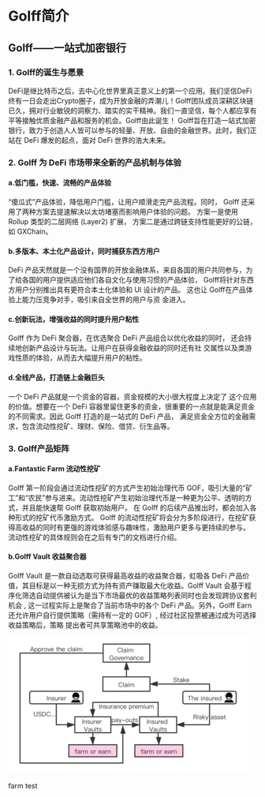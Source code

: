 # Golff简介
## Golff——一站式加密银行

### 1. Golff的诞生与愿景
DeFi是继比特币之后，去中心化世界里真正意义上的第一个应用。我们坚信DeFi终有一日会走出Crypto圈子，成为开放金融的弄潮儿！Golff团队成员深耕区块链已久，拥对行业敏锐的洞察力、踏实的实干精神。我们一直坚信，每个人都应享有平等接触优质金融产品和服务的机会。Golff由此诞生！
Golff旨在打造一站式加密银行，致力于创造人人皆可以参与的轻量、开放、自由的金融世界。此时，我们正站在 DeFi 爆发的起点，面对 DeFi 世界的浩大未来。

### 2. Golff 为 DeFi 市场带来全新的产品机制与体验
#### a.低门槛，快速、流畅的产品体验
“傻瓜式”产品体验，降低用户门槛，让用户顺滑走完产品流程。同时， Golff 还采用了两种方案去提速解决以太坊堵塞而影响用户体验的问题。 方案一是使用 Rollup 类型的二层网络 (Layer2) 扩展， 方案二是通过跨链支持性能更好的公链，如 GXChain。
#### b.多版本、本土化产品设计，同时捕获东西方用户
DeFi 产品天然就是一个没有国界的开放金融体系，来自各国的用户共同参与，为了给各国的用户提供适应他们各自文化与使用习惯的产品体验， Golff将针对东西方用户分别推出具有更符合本土化体验和 UI 设计的产品。 这也让 Golff在产品体验上能力压竞争对手，吸引来自全世界的用户与资 金进入。
#### c.创新玩法，增强收益的同时提升用户粘性
Golff 作为 DeFi 聚合器，在优选聚合 DeFi 产品组合以优化收益的同时， 还会持续地创新产品设计与玩法。让用户在获得金融收益的同时还有社 交属性以及类游戏性质的体验，从而去大幅提升用户的粘性。
#### d.全线产品，打造链上金融巨头
一个 DeFi 产品就是一个资金的容器，资金规模的大小很大程度上决定了 这个应用的价值。想要在一个 DeFi 容器里留住更多的资金，很重要的一点就是能满足资金的不同需求。因此 Golff 打造的是一站式的 DeFi 产品， 满足资金全方位的金融需求，包含流动性挖矿、理财、保险、借贷、衍生品等。


### 3. Golff产品矩阵
#### a.Fantastic Farm 流动性挖矿
Golff 第一阶段会通过流动性挖矿的方式产生初始治理代币 GOF，吸引大量的“矿工”和“农民”参与进来。流动性挖矿产生初始治理代币是一种更为公平、透明的方式，并且能快速帮 Golff 获取初始用户。 在 Golff 的后续产品推出时，都会加入各种形式的挖矿代币激励方式。
Golff 的流动性挖矿将会分为多阶段进行，在挖矿获得高收益的同时有更强的游戏体验感与趣味性，激励用户更多与更持续的参与。 流动性挖矿的具体规则会在之后有专门的文档进行介绍。
#### b.Golff Vault 收益聚合器
Golff Vault 是一款自动选取可获得最高收益的收益聚合器，虹吸各 DeFi 产品价值，其目标是以一种无损方式为持有资产赚取最大化收益。Golff Vault 会基于程序化筛选自动提供被认为是当下市场最优的收益策略列表同时也会发现跨协议套利机会 , 这一过程实际上是聚合了当前市场中的各个 DeFi 产品。另外，Golff Earn 还允许用户自行提供策略（需持有一定的 GOF）, 经过社区投票被通过成为可选择收益策略后，策略
提出者可共享策略池中的收益。

![avatar](/images/1.png)

farm
test
